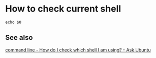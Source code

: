 # How to check current shell

    echo $0

## See also

[command line - How do I check which shell I am using? - Ask Ubuntu](https://askubuntu.com/questions/590899/how-do-i-check-which-shell-i-am-using)
